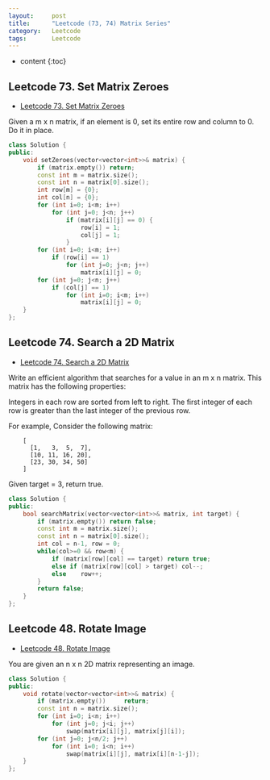 ```yaml
---
layout:     post
title:      "Leetcode (73, 74) Matrix Series"
category:   Leetcode 
tags:		Leetcode
---
```


* content
{:toc}

## Leetcode 73. Set Matrix Zeroes
* [Leetcode 73. Set Matrix Zeroes](https://leetcode.com/problems/set-matrix-zeroes/)

Given a m x n matrix, if an element is 0, set its entire row and column to 0. Do it in place.

```cpp
class Solution {
public:
    void setZeroes(vector<vector<int>>& matrix) {
        if (matrix.empty()) return;
        const int m = matrix.size();
        const int n = matrix[0].size();
        int row[m] = {0};
        int col[n] = {0};
        for (int i=0; i<m; i++) 
            for (int j=0; j<n; j++)
                if (matrix[i][j] == 0) {
                    row[i] = 1;
                    col[j] = 1;
                }
        for (int i=0; i<m; i++)
            if (row[i] == 1) 
                for (int j=0; j<n; j++)
                    matrix[i][j] = 0;
        for (int j=0; j<n; j++)
            if (col[j] == 1)
                for (int i=0; i<m; i++)
                    matrix[i][j] = 0;
    }
};
```

## Leetcode 74. Search a 2D Matrix

* [Leetcode 74. Search a 2D Matrix](https://leetcode.com/problems/search-a-2d-matrix/)

Write an efficient algorithm that searches for a value in an m x n matrix. This matrix has the following properties:

Integers in each row are sorted from left to right.
The first integer of each row is greater than the last integer of the previous row.


For example, Consider the following matrix:
```
	[
	  [1,   3,  5,  7],
	  [10, 11, 16, 20],
	  [23, 30, 34, 50]
	]
```
Given target = 3, return true.

```cpp
class Solution {
public:
    bool searchMatrix(vector<vector<int>>& matrix, int target) {
        if (matrix.empty()) return false;
        const int m = matrix.size();
        const int n = matrix[0].size();
        int col = n-1, row = 0;
        while(col>=0 && row<m) {
            if (matrix[row][col] == target) return true;
            else if (matrix[row][col] > target) col--;
            else    row++;
        }
        return false;
    }
};
```

## Leetcode 48. Rotate Image

* [Leetcode 48. Rotate Image](https://leetcode.com/problems/rotate-image/)

You are given an n x n 2D matrix representing an image.

```cpp
class Solution {
public:
    void rotate(vector<vector<int>>& matrix) {
        if (matrix.empty())     return;
        const int n = matrix.size();
        for (int i=0; i<n; i++)
            for (int j=0; j<i; j++)
                swap(matrix[i][j], matrix[j][i]);
        for (int j=0; j<n/2; j++)
            for (int i=0; i<n; i++)
                swap(matrix[i][j], matrix[i][n-1-j]);
    }
};
```
